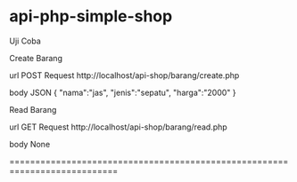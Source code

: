 # api-php-simple-shop

Uji Coba

Create Barang

url POST Request
http://localhost/api-shop/barang/create.php

body JSON
{
    "nama":"jas",
    "jenis":"sepatu",
    "harga":"2000"
}

Read Barang

url GET Request
http://localhost/api-shop/barang/read.php

body None

===========================================================================
